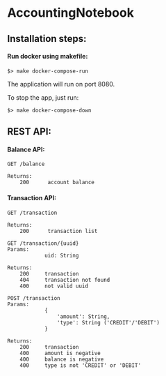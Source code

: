 # AccountingNotebook

## **Installation steps:**

#### Run docker using makefile:
```
$> make docker-compose-run
```
The application will run on port 8080.

To stop the app, just run:
```
$> make docker-compose-down
```

## **REST API:**

#### Balance API:
```
GET /balance

Returns: 
    200      account balance
```

#### Transaction API:
```
GET /transaction

Returns: 
    200      transaction list
```


```
GET /transaction/{uuid}
Params:
            uid: String

Returns: 
    200     transaction
    404     transaction not found
    400     not valid uuid
```

```
POST /transaction
Params:
            {
                'amount': String,
                'type': String ('CREDIT'/'DEBIT')
            }

Returns: 
    200     transaction
    400     amount is negative
    400     balance is negative
    400     type is not 'CREDIT' or 'DEBIT'
```
